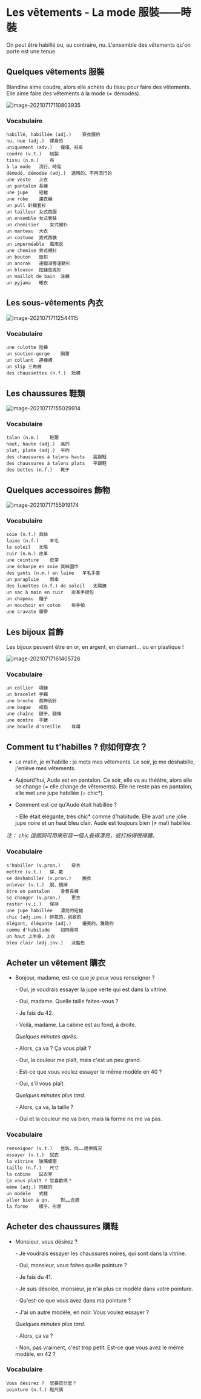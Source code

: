 # Les vêtements - La mode 服裝——時裝

On peut être habillé ou, au contraire, nu. L'ensemble des vêtements qu'on porte est une tenue.

## Quelques vêtements 服裝

Blandine aime coudre, alors elle achète du tissu pour faire des vêtements. Elle aime faire des vêtements à la mode (&ne; démodés).

![image-20210717110803935](../images/image-20210717110803935.png)

### Vocabulaire

```
habillé, habillée (adj.)	穿衣服的
nu, nue (adj.)	裸身的
uniquement (adv.)	僅僅、衹有
coudre (v.t.)	縫製
tissu (n.m.)	布
à la mode	流行、時髦
démodé, démodée (adj.)	過時的、不再流行的
une veste	上衣
un pantalon	長褲
une jupe	短裙
une robe	連衣褲
un pull	針織套衫
un tailleur	女式西服
un ensemble	女式套裝
un chemisier	女式襯衫
un manteau	大衣
un costume	男式西裝
un imperméable	風雨衣
une chemise	男式襯衫
un bouton	鈕扣
un anorak	連帽滑雪運動衫
un blouson	拉鏈茄克衫
un maillot de bain	泳褲
un pyjama	睡衣
```

## Les sous-vêtements 內衣

![image-20210717112544115](../images/image-20210717112544115.png)

### Vocabulaire

```
une culotte	短褲
un soutien-gorge	胸罩
un collant	連褲襪
un slip	三角褲
des chaussettes (n.f.)	短襪
```

## Les chaussures 鞋類

![image-20210717155029914](../images/image-20210717155029914.png)

### Vocabulaire

```
talon (n.m.)	鞋跟
haut, haute (adj.)	高的
plat, plate (adj.)	平的
des chaussures à talons hauts	高跟鞋
des chaussures à talons plats	平跟鞋
des bottes (n.f.)	靴子
```

## Quelques accessoires 飾物

![image-20210717155919174](../images/image-20210717155919174.png)

### Vocabulaire

```
soie (n.f.)	眞絲
laine (n.f.)	羊毛
le soleil	太陽
cuir (n.m.)	皮革
une ceinture	皮帶
une écharpe en soie	眞絲圍巾
des gants (n.m.) en laine	羊毛手套
un parapluie	雨傘
des lunettes (n.f.) de soleil	太陽鏡
un sac à main en cuir	皮革手提包
un chapeau	帽子
un mouchoir en coton	布手帕
une cravate	領帶
```

## Les bijoux 首飾

Les bijoux peuvent être en or, en argent, en diamant... ou en plastique !

![image-20210717161405726](../images/image-20210717161405726.png)

### Vocabulaire

```
un collier	項鏈
un bracelet	手鐲
une broche	首飾別針
une bague	戒指
une chaîne	鏈子、鏈條
une montre	手錶
une boucle d'oreille	耳環
```

## Comment tu t'habilles ? 你如何穿衣？

* Le matin, je m'habille : je mets mes vêtements. Le soir, je me déshabille, j'enlève mes vêtements.

* Aujourd'hui, Aude est en pantalon. Ce soir, elle va au théâtre, alors elle se change (= elle change de vêtements). Elle ne reste pas en pantalon, elle met une jupe habillée (= chic\*).

* Comment est-ce qu'Aude était habillée ?

    \- Elle était élégante, très chic\* comme d'habitude. Elle avait une jolie jupe noire et un haut bleu clair. Aude est toujours bien (&ne; mal) habillée.

*注： chic 這個詞可用來形容一個人長得漂亮，或打扮得很得體。*

### Vocabulaire

```
s'habiller (v.pron.)	穿衣
mettre (v.t.)	穿、戴
se déshabiller (v.pron.)	脫衣
enlever (v.t.)	脫、摘掉
être en pantalon	身着長褲
se changer (v.pron.)	更衣
rester (v.i.)	保持
une jupe habillée	漂亮的短裙
chic (adj.inv.)	帥氣的、別致的
élégant, élégante (adj.)	優美的、雅致的
comme d'habitude	如同尋常
un haut	上半身、上衣
bleu clair (adj.inv.)	淡藍色
```

## Acheter un vêtement 購衣

* Bonjour, madame, est-ce que je peux vous renseigner ?

    \- Oui, je voudrais essayer la jupe verte qui est dans la vitrine.

    \- Oui, madame. Quelle taille faites-vous ?

    \- Je fais du 42.

    \- Voilà, madame. La cabine est au fond, à droite.

    *Quelques minutes après.*

    \- Alors, ça va ? Ça vous plaît ?

    \- Oui, la couleur me plaît, mais c'est un peu grand.

    \- Est-ce que vous voulez essayer le même modèle en 40 ?

    \- Oui, s'il vous plaît.

    *Quelques minutes plus tard.*

    \- Alors, ça va, la taille ?

    \- Oui et la couleur me va bien, mais la forme ne me va pas.

### Vocabulaire

```
renseigner (v.t.)	告訴、向……提供情況
essayer (v.t.)	試衣
la vitrine	玻璃櫥窗
taille (n.f.)	尺寸
la cabine	試衣室
Ça vous plaît ?	您喜歡嗎？
même (adj.)	同樣的
un modèle	式樣
aller bien à qn.	對……合適
la forme	樣子、形狀
```

## Acheter des chaussures 購鞋

* Monsieur, vous désirez ?

    \- Je voudrais essayer les chaussures noires, qui sont dans la vitrine.

    \- Oui, monsieur, vous faites quelle pointure ?

    \- Je fais du 41.

    \- Je suis désolée, monsieur, je n'ai plus ce modèle dans votre pointure.

    \- Qu'est-ce que vous avez dans ma pointure ?

    \- J'ai un autre modèle, en noir. Vous voulez essayer ?

    *Quelques minutes plus tard.*

    \- Alors, ça va ?

    \- Non, pas vraiment, c'est trop petit. Est-ce que vous avez le même modèle, en 42 ?

### Vocabulaire

```
Vous désirez ?	您要買什麽？
pointure (n.f.)	鞋尺碼
```

